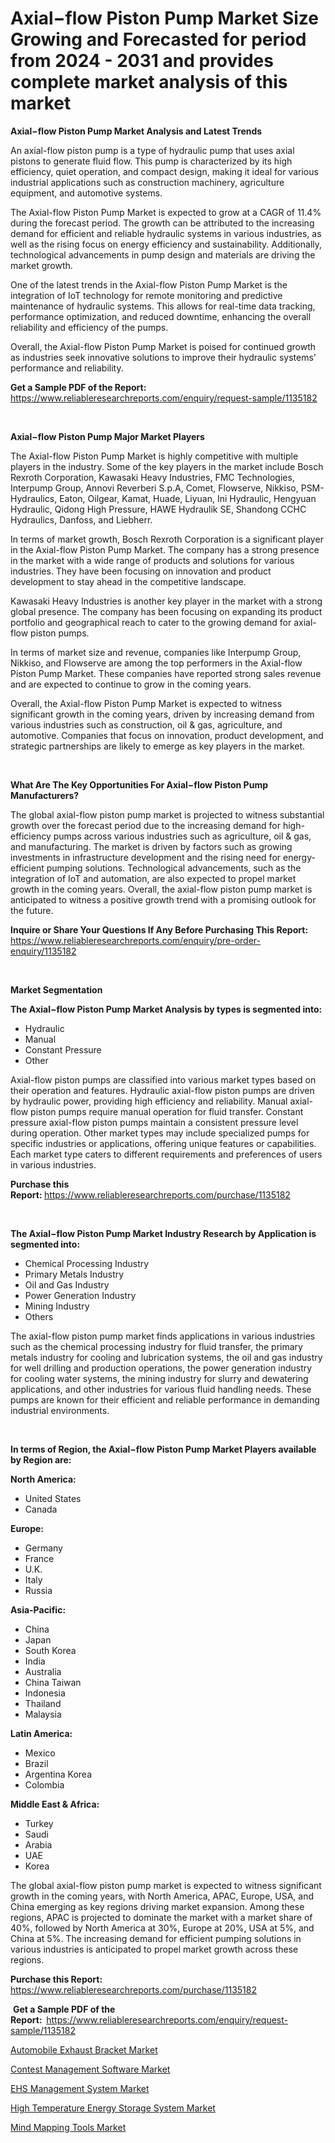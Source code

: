 <p><h1>Axial−flow Piston Pump Market Size Growing and Forecasted for period from 2024 - 2031 and provides complete market analysis of this market</h1></p><p><strong>Axial−flow Piston Pump Market Analysis and Latest Trends</strong></p>
<p><p>An axial-flow piston pump is a type of hydraulic pump that uses axial pistons to generate fluid flow. This pump is characterized by its high efficiency, quiet operation, and compact design, making it ideal for various industrial applications such as construction machinery, agriculture equipment, and automotive systems.</p><p>The Axial-flow Piston Pump Market is expected to grow at a CAGR of 11.4% during the forecast period. The growth can be attributed to the increasing demand for efficient and reliable hydraulic systems in various industries, as well as the rising focus on energy efficiency and sustainability. Additionally, technological advancements in pump design and materials are driving the market growth.</p><p>One of the latest trends in the Axial-flow Piston Pump Market is the integration of IoT technology for remote monitoring and predictive maintenance of hydraulic systems. This allows for real-time data tracking, performance optimization, and reduced downtime, enhancing the overall reliability and efficiency of the pumps.</p><p>Overall, the Axial-flow Piston Pump Market is poised for continued growth as industries seek innovative solutions to improve their hydraulic systems' performance and reliability.</p></p>
<p><strong>Get a Sample PDF of the Report:&nbsp;</strong> <a href="https://www.reliableresearchreports.com/enquiry/request-sample/1135182">https://www.reliableresearchreports.com/enquiry/request-sample/1135182</a></p>
<p>&nbsp;</p>
<p><strong>Axial−flow Piston Pump Major Market Players</strong></p>
<p><p>The Axial-flow Piston Pump Market is highly competitive with multiple players in the industry. Some of the key players in the market include Bosch Rexroth Corporation, Kawasaki Heavy Industries, FMC Technologies, Interpump Group, Annovi Reverberi S.p.A, Comet, Flowserve, Nikkiso, PSM-Hydraulics, Eaton, Oilgear, Kamat, Huade, Liyuan, Ini Hydraulic, Hengyuan Hydraulic, Qidong High Pressure, HAWE Hydraulik SE, Shandong CCHC Hydraulics, Danfoss, and Liebherr.</p><p>In terms of market growth, Bosch Rexroth Corporation is a significant player in the Axial-flow Piston Pump Market. The company has a strong presence in the market with a wide range of products and solutions for various industries. They have been focusing on innovation and product development to stay ahead in the competitive landscape.</p><p>Kawasaki Heavy Industries is another key player in the market with a strong global presence. The company has been focusing on expanding its product portfolio and geographical reach to cater to the growing demand for axial-flow piston pumps.</p><p>In terms of market size and revenue, companies like Interpump Group, Nikkiso, and Flowserve are among the top performers in the Axial-flow Piston Pump Market. These companies have reported strong sales revenue and are expected to continue to grow in the coming years.</p><p>Overall, the Axial-flow Piston Pump Market is expected to witness significant growth in the coming years, driven by increasing demand from various industries such as construction, oil & gas, agriculture, and automotive. Companies that focus on innovation, product development, and strategic partnerships are likely to emerge as key players in the market.</p></p>
<p>&nbsp;</p>
<p><strong>What Are The Key Opportunities For Axial−flow Piston Pump Manufacturers?</strong></p>
<p><p>The global axial-flow piston pump market is projected to witness substantial growth over the forecast period due to the increasing demand for high- efficiency pumps across various industries such as agriculture, oil & gas, and manufacturing. The market is driven by factors such as growing investments in infrastructure development and the rising need for energy-efficient pumping solutions. Technological advancements, such as the integration of IoT and automation, are also expected to propel market growth in the coming years. Overall, the axial-flow piston pump market is anticipated to witness a positive growth trend with a promising outlook for the future.</p></p>
<p><strong>Inquire or Share Your Questions If Any Before Purchasing This Report:</strong> <a href="https://www.reliableresearchreports.com/enquiry/pre-order-enquiry/1135182">https://www.reliableresearchreports.com/enquiry/pre-order-enquiry/1135182</a></p>
<p>&nbsp;</p>
<p><strong>Market Segmentation</strong></p>
<p><strong>The Axial−flow Piston Pump Market Analysis by types is segmented into:</strong></p>
<p><ul><li>Hydraulic</li><li>Manual</li><li>Constant Pressure</li><li>Other</li></ul></p>
<p><p>Axial-flow piston pumps are classified into various market types based on their operation and features. Hydraulic axial-flow piston pumps are driven by hydraulic power, providing high efficiency and reliability. Manual axial-flow piston pumps require manual operation for fluid transfer. Constant pressure axial-flow piston pumps maintain a consistent pressure level during operation. Other market types may include specialized pumps for specific industries or applications, offering unique features or capabilities. Each market type caters to different requirements and preferences of users in various industries.</p></p>
<p><strong>Purchase this Report:&nbsp;</strong><a href="https://www.reliableresearchreports.com/purchase/1135182">https://www.reliableresearchreports.com/purchase/1135182</a></p>
<p>&nbsp;</p>
<p><strong>The Axial−flow Piston Pump Market Industry Research by Application is segmented into:</strong></p>
<p><ul><li>Chemical Processing Industry</li><li>Primary Metals Industry</li><li>Oil and Gas Industry</li><li>Power Generation Industry</li><li>Mining Industry</li><li>Others</li></ul></p>
<p><p>The axial-flow piston pump market finds applications in various industries such as the chemical processing industry for fluid transfer, the primary metals industry for cooling and lubrication systems, the oil and gas industry for well drilling and production operations, the power generation industry for cooling water systems, the mining industry for slurry and dewatering applications, and other industries for various fluid handling needs. These pumps are known for their efficient and reliable performance in demanding industrial environments.</p></p>
<p>&nbsp;</p>
<p><strong>In terms of Region, the Axial−flow Piston Pump Market Players available by Region are:</strong></p>
<p>
    <p> <strong> North America: </strong>
        <ul>
            <li>United States</li>
            <li>Canada</li>
        </ul>
        </p> 
    <p> <strong> Europe: </strong>
        <ul>
            <li>Germany</li>
            <li>France</li>
            <li>U.K.</li>
            <li>Italy</li>
            <li>Russia</li>
        </ul>
        </p> 
    <p> <strong> Asia-Pacific: </strong>
        <ul>
            <li>China</li>
            <li>Japan</li>
            <li>South Korea</li>
            <li>India</li>
            <li>Australia</li>
            <li>China Taiwan</li>
            <li>Indonesia</li>
            <li>Thailand</li>
            <li>Malaysia</li>
        </ul>
        </p> 
    <p> <strong> Latin America: </strong>
        <ul>
            <li>Mexico</li>
            <li>Brazil</li>
            <li>Argentina Korea</li>
            <li>Colombia</li>
        </ul>
        </p> 
    <p> <strong> Middle East & Africa: </strong>
        <ul>
            <li>Turkey</li>
            <li>Saudi</li>
            <li>Arabia</li>
            <li>UAE</li>
            <li>Korea</li>
        </ul>
    </p>
    </p>
<p><p>The global axial-flow piston pump market is expected to witness significant growth in the coming years, with North America, APAC, Europe, USA, and China emerging as key regions driving market expansion. Among these regions, APAC is projected to dominate the market with a market share of 40%, followed by North America at 30%, Europe at 20%, USA at 5%, and China at 5%. The increasing demand for efficient pumping solutions in various industries is anticipated to propel market growth across these regions.</p></p>
<p><strong>Purchase this Report: </strong><a href="https://www.reliableresearchreports.com/purchase/1135182">https://www.reliableresearchreports.com/purchase/1135182</a></p>
<p>&nbsp;<strong>Get a Sample PDF of the Report:&nbsp;&nbsp;</strong><a href="https://www.reliableresearchreports.com/enquiry/request-sample/1135182">https://www.reliableresearchreports.com/enquiry/request-sample/1135182</a></p>
<p><strong></strong></p>
<p><p><a href="https://github.com/peachesmcdowel1/Market-Research-Report-List-1/blob/main/automobile-exhaust-bracket-market.md">Automobile Exhaust Bracket Market</a></p><p><a href="https://medium.com/@mariliehowe/contest-management-software-market-competitive-analysis-market-trends-and-forecast-to-2031-34c28ebbfa85">Contest Management Software Market</a></p><p><a href="https://medium.com/@mariliehowe/ehs-management-system-market-research-report-its-history-and-forecast-2024-to-2031-fa592a9cddd9">EHS Management System Market</a></p><p><a href="https://github.com/redneck06/Market-Research-Report-List-2/blob/main/high-temperature-energy-storage-system-market.md">High Temperature Energy Storage System Market</a></p><p><a href="https://medium.com/@mariliehowe/mind-mapping-tools-market-competitive-analysis-market-trends-and-forecast-to-2031-cacc517cb5c8">Mind Mapping Tools Market</a></p></p>
